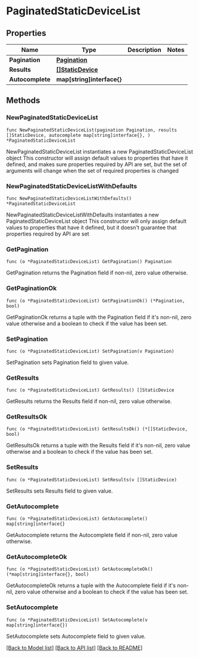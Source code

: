 # PaginatedStaticDeviceList

## Properties

Name | Type | Description | Notes
------------ | ------------- | ------------- | -------------
**Pagination** | [**Pagination**](Pagination.md) |  | 
**Results** | [**[]StaticDevice**](StaticDevice.md) |  | 
**Autocomplete** | **map[string]interface{}** |  | 

## Methods

### NewPaginatedStaticDeviceList

`func NewPaginatedStaticDeviceList(pagination Pagination, results []StaticDevice, autocomplete map[string]interface{}, ) *PaginatedStaticDeviceList`

NewPaginatedStaticDeviceList instantiates a new PaginatedStaticDeviceList object
This constructor will assign default values to properties that have it defined,
and makes sure properties required by API are set, but the set of arguments
will change when the set of required properties is changed

### NewPaginatedStaticDeviceListWithDefaults

`func NewPaginatedStaticDeviceListWithDefaults() *PaginatedStaticDeviceList`

NewPaginatedStaticDeviceListWithDefaults instantiates a new PaginatedStaticDeviceList object
This constructor will only assign default values to properties that have it defined,
but it doesn't guarantee that properties required by API are set

### GetPagination

`func (o *PaginatedStaticDeviceList) GetPagination() Pagination`

GetPagination returns the Pagination field if non-nil, zero value otherwise.

### GetPaginationOk

`func (o *PaginatedStaticDeviceList) GetPaginationOk() (*Pagination, bool)`

GetPaginationOk returns a tuple with the Pagination field if it's non-nil, zero value otherwise
and a boolean to check if the value has been set.

### SetPagination

`func (o *PaginatedStaticDeviceList) SetPagination(v Pagination)`

SetPagination sets Pagination field to given value.


### GetResults

`func (o *PaginatedStaticDeviceList) GetResults() []StaticDevice`

GetResults returns the Results field if non-nil, zero value otherwise.

### GetResultsOk

`func (o *PaginatedStaticDeviceList) GetResultsOk() (*[]StaticDevice, bool)`

GetResultsOk returns a tuple with the Results field if it's non-nil, zero value otherwise
and a boolean to check if the value has been set.

### SetResults

`func (o *PaginatedStaticDeviceList) SetResults(v []StaticDevice)`

SetResults sets Results field to given value.


### GetAutocomplete

`func (o *PaginatedStaticDeviceList) GetAutocomplete() map[string]interface{}`

GetAutocomplete returns the Autocomplete field if non-nil, zero value otherwise.

### GetAutocompleteOk

`func (o *PaginatedStaticDeviceList) GetAutocompleteOk() (*map[string]interface{}, bool)`

GetAutocompleteOk returns a tuple with the Autocomplete field if it's non-nil, zero value otherwise
and a boolean to check if the value has been set.

### SetAutocomplete

`func (o *PaginatedStaticDeviceList) SetAutocomplete(v map[string]interface{})`

SetAutocomplete sets Autocomplete field to given value.



[[Back to Model list]](../README.md#documentation-for-models) [[Back to API list]](../README.md#documentation-for-api-endpoints) [[Back to README]](../README.md)


